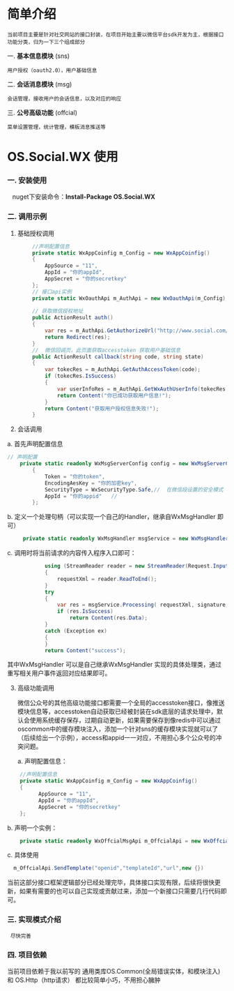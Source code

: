# 简单介绍
    当前项目主要是针对社交网站的接口封装，在项目开始主要以微信平台sdk开发为主，根据接口功能分类，归为一下三个组成部分
	
   一. **基本信息模块**  (sns)
   
   	用户授权（oauth2.0），用户基础信息
    
   二. **会话消息模块**   (msg)

	会话管理，接收用户的会话信息，以及对应的响应

   三. **公号高级功能**  (offcial)

	菜单设置管理，统计管理，模板消息推送等
	
# OS.Social.WX 使用
### 一. 安装使用
   &nbsp;&nbsp;&nbsp;nuget下安装命令：**Install-Package OS.Social.WX**	
### 二. 调用示例

1. 基础授权调用

``` cs
	    //声明配置信息
	    private static WxAppCoinfig m_Config = new WxAppCoinfig()
        {
            AppSource = "11",
            AppId = "你的appId",
            AppSecret = "你的secretkey"
        };
        // 接口api实例
        private static WxOauthApi m_AuthApi = new WxOauthApi(m_Config);
        
        // 获取微信授权地址
        public ActionResult auth()
        {
            var res = m_AuthApi.GetAuthorizeUrl("http://www.social.com/wxoauth/callback", AuthClientType.WxOffcial);
            return Redirect(res);
        }
        //  微信回调页，此页面获取accesstoken 获取用户基础信息
        public ActionResult callback(string code, string state)
        {
            var tokecRes = m_AuthApi.GetAuthAccessToken(code);
            if (tokecRes.IsSuccess)
            {
                var userInfoRes = m_AuthApi.GetWxAuthUserInfo(tokecRes.AccessToken, tokecRes.OpenId);
                return Content("你已成功获取用户信息!");
            }
            return Content("获取用户授权信息失败!");
        }
```

2. 会话调用

a.  首先声明配置信息
``` cs
// 声明配置
	private static readonly WxMsgServerConfig config = new WxMsgServerConfig()
        {
            Token = "你的token",
            EncodingAesKey = "你的加密key",
            SecurityType = WxSecurityType.Safe,//  在微信段设置的安全模式
            AppId = "你的appid"   //  
        };
```
b. 定义一个处理句柄（可以实现一个自己的Handler，继承自WxMsgHandler 即可）
``` cs
     private static readonly WxMsgHandler msgService = new WxMsgHandler(config);
```

c. 调用时将当前请求的内容传入程序入口即可：  
``` cs
            using (StreamReader reader = new StreamReader(Request.InputStream))
            {
                requestXml = reader.ReadToEnd();
            }
            try
            {
                var res = msgService.Processing( requestXml, signature, timestamp, nonce,echostr);
                if (res.IsSuccess)        
                    return Content(res.Data);
            }
            catch (Exception ex)
            {
            }            
            return Content("success");
```
其中WxMsgHandler 可以是自己继承WxMsgHandler 实现的具体处理类，通过重写相关用户事件返回对应结果即可。


3. 高级功能调用
     
     微信公众号的其他高级功能接口都需要一个全局的accesstoken接口，像推送模块信息等，accesstoken自动获取已经被封装在sdk底层的请求处理中，默认会使用系统缓存保存，过期自动更新，如果需要保存到像redis中可以通过oscommon中的缓存模块注入，添加一个针对sns的缓存模块实现就可以了（后续给出一个示例），access和appid一一对应，不用担心多个公众号的冲突问题。
     
     a.  声明配置信息：

``` cs
	//声明配置信息
	private static WxAppCoinfig m_Config = new WxAppCoinfig()
    {
          AppSource = "11",
          AppId = "你的appId",
          AppSecret = "你的secretkey"
    };
```
   
b. 声明一个实例：
``` cs
    private static readonly WxOffcialMsgApi m_OffcialApi = new WxOffcialMsgApi(m_Config);
```

c.  具体使用
``` cs
  m_OffcialApi.SendTemplate("openid","templateId","url",new {})
```


当前这部分接口框架逻辑部分已经处理完毕，具体接口实现有限，后续将很快更新，如果有需要的也可以自己实现或贡献过来，添加一个新接口只需要几行代码即可。

### 三. 实现模式介绍
     尽快完善
     
### 四. 项目依赖
当前项目依赖于我以前写的  通用类库OS.Common(全局错误实体，和模块注入)  和  OS.Http（http请求）   都比较简单小巧，不用担心臃肿
